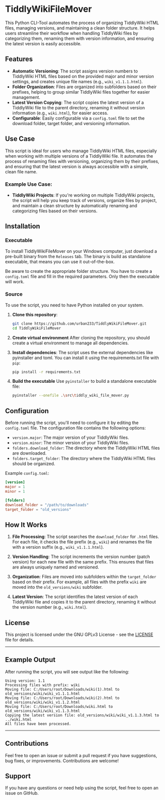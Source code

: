 # TiddlyWikiFileMover
This Python CLI-Tool automates the process of organizing TiddlyWiki HTML files, managing versions, and maintaining a clean folder structure. 
It helps users streamline their workflow when handling TiddlyWiki files by categorizing them, 
renaming them with version information, and ensuring the latest version is easily accessible.

## Features

- **Automatic Versioning**: The script assigns version numbers to TiddlyWiki HTML files based on the provided major and minor version settings, and creates unique file names (e.g., `wiki_v1.1.1.html`).
- **Folder Organization**: Files are organized into subfolders based on their prefixes, helping to group similar TiddlyWiki files together for easier management.
- **Latest Version Copying**: The script copies the latest version of a TiddlyWiki file to the parent directory, renaming it without version information (e.g., `wiki.html`), for easier access.
- **Configurable**: Easily configurable via a `config.toml` file to set the download folder, target folder, and versioning information.

## Use Case

This script is ideal for users who manage TiddlyWiki HTML files, especially when working with multiple versions of a TiddlyWiki file. It automates the process of renaming files with versioning, organizing them by their prefixes, and ensuring that the latest version is always accessible with a simple, clean file name.

### Example Use Case:
- **TiddlyWiki Projects**: If you're working on multiple TiddlyWiki projects, the script will help you keep track of versions, organize files by project, and maintain a clean structure by automatically renaming and categorizing files based on their versions.

## Installation
### Executable
To install TiddlyWikiFileMover on your Windows computer, just download 
a pre-built binary from the `Releases` tab. 
The binary is build as standalone executable, that means you can use it 
out-of-the-box.

Be aware to create the appropriate folder structure. You have to create a 
`config.toml` file and fill in the required parameters. Only then 
the executable will work.

### Source
To use the script, you need to have Python installed on your system.

1. **Clone this repository**:
   ```bash
   git clone https://github.com/urban233/TiddlyWikiFileMover.git
   cd TiddlyWikiFileMover
   ```

2. **Create virtual environment**
   After cloning the repository, you should create a virtual environment to manage all dependencies. 

3. **Install dependencies**:
   The script uses the external dependencies like pyinstaller and toml. You can install it using the requirements.txt file with `pip`:
   ```bash
   pip install -r requirements.txt
   ```

4. **Build the executable**
   Use `pyinstaller` to build a standalone executable file:
   ```bash
   pyinstaller --onefile .\src\tiddly_wiki_file_mover.py
   ```

## Configuration

Before running the script, you'll need to configure it by editing the `config.toml` file. The configuration file contains the following options:

- `version.major`: The major version of your TiddlyWiki files.
- `version.minor`: The minor version of your TiddlyWiki files.
- `folders.download_folder`: The directory where the TiddlyWiki HTML files are downloaded.
- `folders.target_folder`: The directory where the TiddlyWiki HTML files should be organized.

Example `config.toml`:

```toml
[version]
major = 1
minor = 1

[folders]
download_folder = "/path/to/downloads"
target_folder = "old_versions"
```

## How It Works

1. **File Processing**: The script searches the `download_folder` for `.html` files. For each file, it checks the file prefix (e.g., `wiki`) and renames the file with a version suffix (e.g., `wiki_v1.1.1.html`).

2. **Version Handling**: The script increments the version number (patch version) for each new file with the same prefix. This ensures that files are always uniquely named and versioned.

3. **Organization**: Files are moved into subfolders within the `target_folder` based on their prefix. For example, all files with the prefix `wiki` are moved into the `old_versions/wiki` subfolder.

4. **Latest Version**: The script identifies the latest version of each TiddlyWiki file and copies it to the parent directory, renaming it without the version number (e.g., `wiki.html`).


## License

This project is licensed under the GNU GPLv3 License - see the [LICENSE](LICENSE) file for details.

---

## Example Output

After running the script, you will see output like the following:

```
Using version: 1.1
Processing files with prefix: wiki
Moving file: C:/Users/root/Downloads/wiki(1).html to old_versions/wiki/wiki_v1.1.1.html
Moving file: C:/Users/root/Downloads/wiki(2).html to old_versions/wiki/wiki_v1.1.2.html
Moving file: C:/Users/root/Downloads/wiki.html to old_versions/wiki/wiki_v1.1.3.html
Copying the latest version file: old_versions/wiki/wiki_v1.1.3.html to ../wiki.html
All files have been processed.
```

---

## Contributions

Feel free to open an issue or submit a pull request if you have suggestions, bug fixes, or improvements. Contributions are welcome!

## Support

If you have any questions or need help using the script, feel free to open an issue on GitHub.
